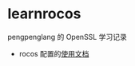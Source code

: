 # learnrocos

pengpenglang 的 OpenSSL 学习记录

* rocos 配置的[使用文档](https://github.com/pengpenglang/learnrocos/blob/main/rocos%E9%85%8D%E7%BD%AE%E5%B8%AE%E5%8A%A9/%E9%A3%9F%E7%94%A8%E6%96%87%E6%A1%A3.md)

